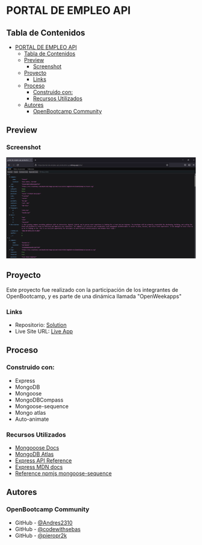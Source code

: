 ﻿# PORTAL DE EMPLEO API
## Tabla de Contenidos

- [PORTAL DE EMPLEO API](#portal-de-empleo-api)
  - [Tabla de Contenidos](#tabla-de-contenidos)
  - [Preview](#preview)
    - [Screenshot](#screenshot)
  - [Proyecto](#proyecto)
    - [Links](#links)
  - [Proceso](#proceso)
    - [Construido con:](#construido-con)
    - [Recursos Utilizados](#recursos-utilizados)
  - [Autores](#autores)
    - [OpenBootcamp Community](#openbootcamp-community)

## Preview

### Screenshot

![](./public/preview.PNG)

## Proyecto

Este proyecto fue realizado con la participación de los integrantes de OpenBootcamp, y es parte de una dinámica llamada "OpenWeekapps"

### Links

- Repositorio: [Solution](https://github.com/Open-Bootcamp/portal-de-empleo-API)
- Live Site URL: [Live App](https://portal-de-empleo-api-production.up.railway.app/jobs/)

## Proceso

### Construido con:

- Express
- MongoDB
- Mongoose
- MongoDBCompass
- Mongoose-sequence
- Mongo atlas
- Auto-animate

### Recursos Utilizados

- [Mongooose Docs](https://mongoosejs.com/docs/)
- [MongoDB Atlas](https://www.mongodb.com/docs/atlas/getting-started/)
- [Express API Reference](https://expressjs.com/es/4x/api.html)
- [Express MDN docs](https://developer.mozilla.org/es/docs/Learn/Server-side/Express_Nodejs)
- [Reference npmjs mongoose-sequence](https://www.npmjs.com/package/mongoose-sequence)

## Autores

### OpenBootcamp Community

- GitHub - [@Andres2310](https://github.com/Andres2310)
- GitHub - [@codewithsebas](https://github.com/codewithsebas)
- GitHub - [@pieropr2k](https://github.com/pieropr2k)

